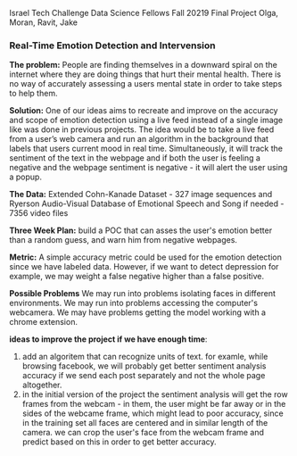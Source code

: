 Israel Tech Challenge Data Science Fellows Fall 20219 Final Project 
Olga, Moran, Ravit, Jake

 ### Real-Time Emotion Detection and Intervension
**The problem:** People are finding themselves in a downward spiral on the internet where they are doing things that hurt their mental health. There is no way of accurately assessing a users mental state in order to take steps to help them.

**Solution:** One of our ideas aims to recreate and improve on the accuracy and scope of emotion detection using a live feed instead of a single image like was done in previous projects. The idea would be to take a live feed from a user’s web camera and run an algorithm in the background that labels that users current mood in real time. Simultaneously, it will track the sentiment of the text in the webpage and if both the user is feeling a negative and the webpage sentiment is negative - it will alert the user using a popup.

**The Data:** Extended Cohn-Kanade Dataset - 327 image sequences and Ryerson Audio-Visual Database of Emotional Speech and Song if needed - 7356 video files

**Three Week Plan:** build a POC that can asses the user's emotion better than a random guess, and warn him from negative webpages.  

**Metric:** A simple accuracy metric could be used for the emotion detection since we have labeled data. However, if we want to detect depression for example, we may weight a false negative higher than a false positive. 

**Possible Problems** We may run into problems isolating faces in different environments. We may run into problems accessing the computer's webcamera. We may have problems getting the model working with a chrome extension.
 

**ideas to improve the project if we have enough time**:
1. add an algoritem that can recognize units of text. for examle, while browsing facebook, we will probably get better sentiment analysis accuracy if we send each post separately and not the whole page altogether.
2. in the initial version of the project the sentiment analysis will get the row frames from the webcam - in them, the user might be far away or in the sides of the webcame frame, which might lead to poor accuracy, since in the training set all faces are centered and in similar length of the camera. we can crop the user's face from the webcam frame and predict based on this in order to get better accuracy.

